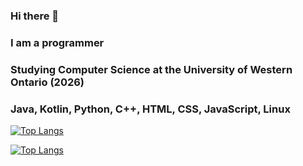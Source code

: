 ### Hi there 👋
### I am a programmer
### Studying Computer Science at the University of Western Ontario (2026)
### Java, Kotlin, Python, C++, HTML, CSS, JavaScript, Linux


[![Top Langs](https://github-readme-stats-git-masterrstaa-rickstaa.vercel.app/api/top-langs/?username=apemanjosh67&theme=gruvbox&show_icons=true)](https://github.com/apemanjosh67/github-readme-stats)

[![Top Langs](https://github-readme-stats.vercel.app/api/top-langs/?username=apemanjosh67&langs_count=5)](https://github.com/apemanjosh67/github-readme-stats)

<!--
**apemanjosh67/apemanjosh67** is a ✨ _special_ ✨ repository because its `README.md` (this file) appears on your GitHub profile.

Here are some ideas to get you started:

- 🔭 I’m currently working on ...
- 🌱 I’m currently learning ...
- 👯 I’m looking to collaborate on ...
- 🤔 I’m looking for help with ...
- 💬 Ask me about ...
- 📫 How to reach me: ...
- 😄 Pronouns: ...
- ⚡ Fun fact: ...
-->
